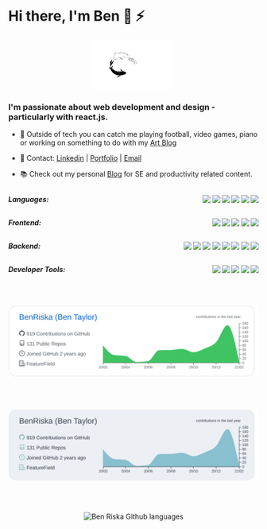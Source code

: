 # Hi there, I'm Ben 👋 ⚡️

<p align="center">
<img src="/assets/koi.gif" height="100px" />
</p>

### I'm passionate about web development and design - particularly with react.js.

- 👾 Outside of tech you can catch me playing football, video games, piano or working on something to do with my [Art Blog](https://www.instagram.com/featurefield/?hl=en)

- 💌 Contact: [Linkedin](https://www.linkedin.com/in/ben-taylor-tech/) | [Portfolio](https://portfolio-11585.web.app/) | [Email](Ben10Taylor10@hotmail.com)

- 📚 Check out my personal [Blog](https://blog-6a15f.web.app) for SE and productivity related content.

<h5 style="display: flex; justify-content: space-between; margin: 0; padding: 0;">
<p>Languages: </p>
<p><img src="https://img.shields.io/badge/-JavaScript-white?style=flat-square&logo=javascript" />
<img src="https://img.shields.io/badge/-TypeScript-white?style=flat-square&logo=typescript&logoColor=3178C6" />
<img src="https://img.shields.io/badge/-Python-white?style=flat-square&logo=python" />
<img src="https://img.shields.io/badge/Ruby-white?style=flat-square&logo=ruby&logoColor=E61216" />
<img src="https://img.shields.io/badge/-HTML5-white?style=flat-square&logo=html5&logoColor=E34F26" />
<img src="https://img.shields.io/badge/-CSS3-white?style=flat-square&logo=css3&logoColor=1572B6" /></p>
</h5>
<h5 style="display: flex; justify-content: space-between; margin: 0; padding: 0;">
<p>Frontend: </p>
<p><img src="https://img.shields.io/badge/-React-white?style=flat-square&logo=react" />
<img src="https://img.shields.io/badge/-Material_UI-white?style=flat-square&logo=material-ui&logoColor=0081CB" />
<img src="https://img.shields.io/badge/-GSAP-white?style=flat-square&logo=gsap&logoColor=56A818" />
<img src="https://img.shields.io/badge/-Framer_Motion-white?style=flat-square&logo=framer-motion%20css&logoColor=38B2AC" />
<img src="https://img.shields.io/badge/-Styled_Components-white?style=flat-square&logo=styled-components&logoColor=CC6699" /></p>
</h5>
<h5 style="display: flex; justify-content: space-between; margin: 0; padding: 0;">
<p>Backend: </p>
<p><img src="https://img.shields.io/badge/-MongoDB-white?style=flat-square&logo=mongodb" />
<img src="https://img.shields.io/badge/-Express-white?style=flat-square&logo=express&logoColor=000000" />
<img src="https://img.shields.io/badge/-Node.js-white?style=flat-square&logo=Node.js" />
<img src="https://img.shields.io/badge/-SQL-white?style=flat-square&logo=sql" />
<img src="https://img.shields.io/badge/-Rails-white?style=flat-square&logo=ruby&logoColor=E61216" />
<img src="https://img.shields.io/badge/-NoSQL-white?style=flat-square&logo=nosql" />
<img src="https://img.shields.io/badge/-Firebase-white?style=flat-square&logo=firebase&logoColor=FFCB2D" />
<img src="https://img.shields.io/badge/-GraphQL-white?style=flat-square&logo=graphql&logoColor=DD35A5" /></p>
</h5>
<h5 style="display: flex; justify-content: space-between; margin: 0; padding: 0;">
<p>Developer Tools: </p>
<p><img src="https://img.shields.io/badge/-Git-white?style=flat-square&logo=git" />
<img src="https://img.shields.io/badge/-NPM-white?style=flat-square&logo=npm&logoColor=2C8EBB" />
<img src="https://img.shields.io/badge/-Postman-white?style=flat-square&logo=postman&logoColor=FF6C37" />
<img src="https://img.shields.io/badge/-Jest-white?style=flat-square&logo=jest&logoColor=C21325" />
<img src="https://img.shields.io/badge/-VS_Code-white?style=flat-square&logo=vs-code" /></p>
</h5>

<br>
<br>

<p align="center">
<img width="550" src="https://raw.githubusercontent.com/BenRiska/profile-unicorn/6019088a7fb3d8e9189f5dd412f4eb42d73398bc/profile-summary-card-output/github/0-profile-details.svg" />
</p>

<br>
<br>

<p align="center">
<img align="center" alt="Ben Riska Github Stats" src="https://raw.githubusercontent.com/BenRiska/profile-unicorn/dc7ab50b54f23b928b825f938f0cc916651abb48/profile-summary-card-output/nord_bright/0-profile-details.svg"/>
</p>

<br>
<br>

<p align="center">
<img align="center" alt="Ben Riska Github languages" src="https://github-readme-stats.vercel.app/api/top-langs/?username=benriska&layout=compact&hide_title=true"/>
</p>
